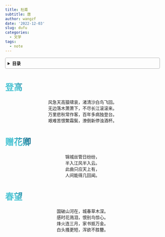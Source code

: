 ```yaml
---
title: 杜甫
subtitle: 唐
author: wangzf
date: '2022-12-03'
slug: dufu
categories:
  - 文学
tags:
  - note
---
```


<style>
h1 {
    background-color: #2B90B6;
    background-image: linear-gradient(45deg, #4EC5D4 10%, #146b8c 20%);
    background-size: 100%;
    -webkit-background-clip: text;
    -moz-background-clip: text;
    -webkit-text-fill-color: transparent;
    -moz-text-fill-color: transparent;
}
h2 {
    background-color: #2B90B6;
    background-image: linear-gradient(45deg, #4EC5D4 10%, #146b8c 20%);
    background-size: 100%;
    -webkit-background-clip: text;
    -moz-background-clip: text;
    -webkit-text-fill-color: transparent;
    -moz-text-fill-color: transparent;
}
h3 {
    background-color: #2B90B6;
    background-image: linear-gradient(45deg, #4EC5D4 10%, #146b8c 20%);
    background-size: 100%;
    -webkit-background-clip: text;
    -moz-background-clip: text;
    -webkit-text-fill-color: transparent;
    -moz-text-fill-color: transparent;
}
details {
    border: 1px solid #aaa;
    border-radius: 4px;
    padding: .5em .5em 0;
}
summary {
    font-weight: bold;
    margin: -.5em -.5em 0;
    padding: .5em;
}
details[open] {
    padding: .5em;
}
details[open] summary {
    border-bottom: 1px solid #aaa;
    margin-bottom: .5em;
}
img {
    pointer-events: none;
}
</style>

<details><summary>目录</summary><p>

- [登高](#登高)
- [赠花卿](#赠花卿)
- [春望](#春望)
</p></details><p></p>

# 登高

<center>风急天高猿啸哀，渚清沙白鸟飞回。</center>
<center>无边落木萧萧下，不尽长江滚滚来。</center>
<center>万里悲秋常作客，百年多病独登台。</center>
<center>艰难苦恨繁霜鬓，潦倒新停浊酒杯。</center>

# 赠花卿

<center>锦城丝管日纷纷，</center>
<center>半入江风半入云。</center>
<center>此曲只应天上有，</center>
<center>人间能得几回闻。</center>

# 春望

<center>国破山河在，城春草木深。</center>
<center>感时花溅泪，恨别鸟惊心。</center>
<center>烽火连三月，家书抵万金。</center>
<center>白头搔更短，浑欲不胜簪。</center>



